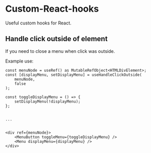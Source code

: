 # Custom-React-hooks

Useful custom hooks for React.

## Handle click outside of element

If you need to close a menu when click was outside.

Example use:

```
const menuNode = useRef() as MutableRefObject<HTMLDivElement>;
const [displayMenu, setDisplayMenu] = useHandleClickOutside(
    menuNode,
    false
);

const toggleDisplayMenu = () => {
    setDisplayMenu(!displayMenu);
};


...


<div ref={menuNode}>
    <MenuButton toggleMenu={toggleDisplayMenu} />
    <Menu displayMenu={displayMenu} />
</div>
```
